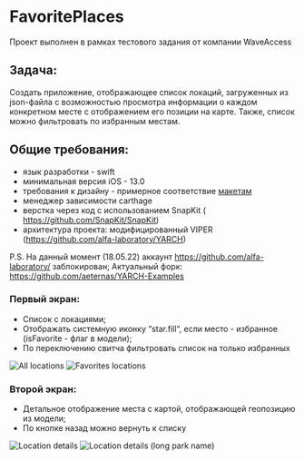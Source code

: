 # FavoritePlaces
Проект выполнен в рамках тестового задания от компании WaveAccess

## Задача:
Создать приложение, отображающее список локаций, загруженных из json-файла 
с возможностью просмотра информации о каждом конкретном месте с отображением 
его позиции на карте. Также, список можно фильтровать по избранным местам.

## Общие требования:
- язык разработки - swift
- минимальная версия iOS - 13.0
- требования к дизайну - примерное соответствие [макетам](Тестовое%20задание/Макеты)
- менеджер зависимости carthage
- верстка через код с использованием SnapKit (​https://github.com/SnapKit/SnapKit)
- архитектура проекта: модифицированный VIPER (https://github.com/alfa-laboratory/YARCH)

P.S. 
На данный момент (18.05.22) аккаунт https://github.com/alfa-laboratory/ заблокирован;
Актуальный форк: https://github.com/aeternas/YARCH-Examples

### Первый экран:
- Список с локациями;
- Отображать системную иконку “star.fill“, если место - избранное (isFavorite - флаг в модели); 
- По переключению свитча фильтровать список на только избранных

![All locations](Assets/main-all.png)
![Favorites locations](Assets/main-favorites.png)

### Второй экран:
- Детальное отображение места с картой, отображающей геопозицию из модели;
- По кнопке назад можно вернуть к списку

![Location details](Assets/details.png)
![Location details (long park name)](Assets/details-2.png)